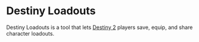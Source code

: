 # Destiny Loadouts

Destiny Loadouts is a tool that lets [Destiny 2](http://destinythegame.com/) players save, equip, and share character loadouts. 
